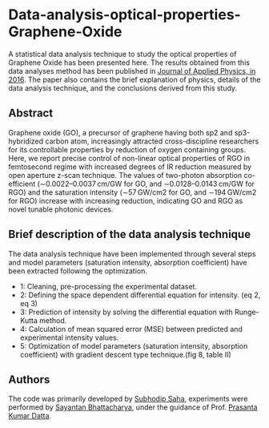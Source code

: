 # Data-analysis-optical-properties-Graphene-Oxide
A statistical data analysis technique to study the optical properties of Graphene Oxide has been presented here. The results obtained from this data analyses method has been published in [Journal of Applied Physics, in 2016](https://aip.scitation.org/doi/abs/10.1063/1.4955140). The paper also contains the brief explanation of physics, details of the data analysis technique, and the conclusions derived from this study.

## Abstract
Graphene oxide (GO), a precursor of graphene having both sp2 and sp3-hybridized carbon atom, increasingly attracted cross-discipline researchers for its controllable properties by reduction of oxygen containing groups. Here, we report precise control of non-linear optical properties of RGO in femtosecond regime with increased degrees of IR reduction measured by open aperture z-scan technique. The values of two-photon absorption co-efficient (∼0.0022–0.0037 cm/GW for GO, and ∼0.0128–0.0143 cm/GW for RGO) and the saturation intensity (∼57 GW/cm2 for GO, and ∼194 GW/cm2 for RGO) increase with increasing reduction, indicating GO and RGO as novel tunable photonic devices.

## Brief description of the data analysis technique
The data analysis technique have been implemented through several steps and model parameters (saturation intensity, absorption coefficient) have been extracted following the optimization.

* 1: Cleaning, pre-processing the experimental dataset.
* 2: Defining the space dependent differential equation for intensity. (eq 2, eq 3)
* 3: Prediction of intensity by solving the differential equation with Runge-Kutta method.
* 4: Calculation of mean squared error (MSE) between predicted and experimental intensity values.
* 5: Optimization of model parameters (saturation intensity, absorption coefficient) with gradient descent type technique.(fig 8, table II)

## Authors
The code was primarily developed by [Subhodip Saha](https://www.linkedin.com/in/subhodip-saha-88345aa8/), experiments were performed by [Sayantan Bhattacharya](https://scholar.google.com/citations?user=AI0JjswAAAAJ&hl=en), under the guidance of Prof. [Prasanta Kumar Datta](http://www1.iitkgp.ac.in/fac-profiles/showprofile.php?empcode=bbmcZ&depts_name=MP). 
